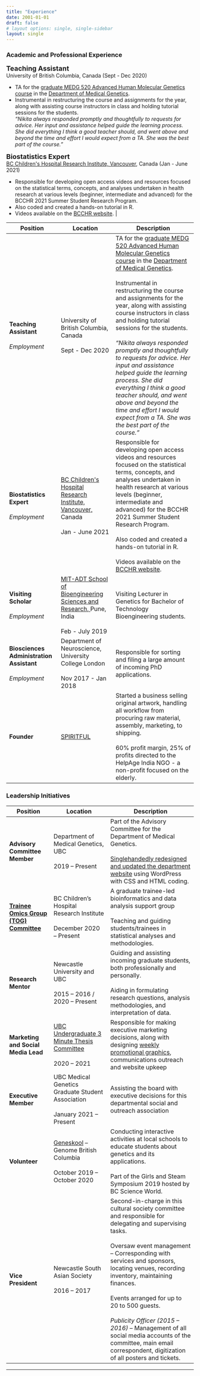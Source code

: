 ```yaml
---
title: "Experience"
date: 2001-01-01
draft: false
# layout options: single, single-sidebar
layout: single
---  
```


### Academic and Professional Experience  

 <font size="4"> **Teaching Assistant** </font>     
University of British Columbia, Canada (Sept - Dec 2020)   
- TA for the [graduate MEDG 520 Advanced Human Molecular Genetics course](https://med-fom-medgen.sites.olt.ubc.ca/files/2020/10/MEDG520-syllabus-2020W-Final-1.pdf) in the [Department of Medical Genetics](https://medgen.med.ubc.ca/).  
- Instrumental in restructuring the course and assignments for the year, along with assisting course instructors in class and holding tutorial sessions for the students.  
*“Nikita always responded promptly and thoughtfully to requests for advice. Her input and assistance helped guide the learning process. She did everything I think a good teacher should, and went above and beyond the time and effort I would expect from a TA. She was the best part of the course.”*

<font size="4"> **Biostatistics Expert** </font>  
[BC Children's Hospital Research Institute, Vancouver](https://www.bcchr.ca), Canada (Jan - June 2021)  
- Responsible for developing open access videos and resources focused on the statistical terms, concepts, and analyses undertaken in health research at various levels (beginner, intermediate and advanced) for the BCCHR 2021 Summer Student Research Program.  
- Also coded and created a hands-on tutorial in R.  
- Videos available on the [BCCHR website](https://bcchr.ca/summerprogram/statistical-videos). |  

| Position | Location | Description |  
| -- | --- | --- |  
| **Teaching Assistant** <br><br> *Employment* | University of British Columbia, Canada <br><br> Sept - Dec 2020 | TA for the [graduate MEDG 520 Advanced Human Molecular Genetics course](https://med-fom-medgen.sites.olt.ubc.ca/files/2020/10/MEDG520-syllabus-2020W-Final-1.pdf) in the [Department of Medical Genetics](https://medgen.med.ubc.ca/). <br><br> Instrumental in restructuring the course and assignments for the year, along with assisting course instructors in class and holding tutorial sessions for the students.  <br><br>  *“Nikita always responded promptly and thoughtfully to requests for advice. Her input and assistance helped guide the learning process. She did everything I think a good teacher should, and went above and beyond the time and effort I would expect from a TA. She was the best part of the course.”* |  
| **Biostatistics Expert**  <br><br> *Employment* | [BC Children's Hospital Research Institute, Vancouver,](https://www.bcchr.ca) Canada <br><br> Jan - June 2021 |  Responsible for developing open access videos and resources focused on the statistical terms, concepts, and analyses undertaken in health research at various levels (beginner, intermediate and advanced) for the BCCHR 2021 Summer Student Research Program. <br><br> Also coded and created a hands-on tutorial in R. <br><br> Videos available on the [BCCHR website](https://bcchr.ca/summerprogram/statistical-videos). |  
| **Visiting Scholar** <br><br> *Employment* | [MIT-ADT School of Bioengineering Sciences and Research, ](https://www.mitbio.edu.in/) Pune, India <br><br> Feb - July 2019 | Visiting Lecturer in Genetics for Bachelor of Technology Bioengineering students. |  
| **Biosciences Administration Assistant**  <br><br> *Employment* | Department of Neuroscience, University College London <br><br>  Nov 2017 - Jan 2018 | Responsible for sorting and filing a large amount of incoming PhD applications. |  
| **Founder** | [SPIRITFUL](https://www.instagram.com/thespiritfulshop/)  | Started a business selling original artwork, handling all workflow from procuring raw material, assembly, marketing, to shipping. <br><br> 60% profit margin, 25% of profits directed to the HelpAge India NGO - a non-profit focused on the elderly. |

### Leadership Initiatives

| Position | Location | Description |  
| --- | --- | --- |  
| **Advisory Committee Member**  | Department of Medical Genetics, UBC <br> <br> 2019 – Present | Part of the Advisory Committee for the Department of Medical Genetics. <br> <br> [Singlehandedly redesigned and updated the department website](https://medgen.med.ubc.ca/) using WordPress with CSS and HTML coding. |  
| **[Trainee Omics Group (TOG) Committee](https://bcchr.ca/tog)** | BC Children’s Hospital Research Institute <br> <br> December 2020 – Present | A graduate trainee-led bioinformatics and data analysis support group <br> <br> Teaching and guiding students/trainees in statistical analyses and methodologies.  |  
|**Research Mentor** | Newcastle University and UBC <br> <br> 2015 – 2016 / 2020 – Present | Guiding and assisting incoming graduate students, both professionally and personally. <br> <br> Aiding in formulating research questions, analysis methodologies, and interpretation of data. |  
|**Marketing and Social Media Lead** |[UBC Undergraduate 3 Minute Thesis Committee](http://3mt.ca/)  <br> <br>  2020 – 2021 | Responsible for making executive marketing decisions, along with designing [weekly promotional graphics](https://twitter.com/ubc3mt/status/1359683538581401606/photo/1), communications outreach and website upkeep |  
|**Executive Member** |UBC Medical Genetics Graduate Student Association <br> <br> January 2021 – Present | Assisting the board with executive decisions for this departmental social and outreach association |  
| **Volunteer** | [Geneskool](https://www.genomebc.ca/education/what-is-geneskool/) – Genome British Columbia  <br> <br>  October 2019 – October 2020 |Conducting interactive activities at local schools to educate students about genetics and its applications.  <br> <br> Part of the Girls and Steam Symposium 2019 hosted by BC Science World. |  
| **Vice President** | Newcastle South Asian Society  <br> <br> 2016 – 2017 | Second-in-charge in this cultural society committee and responsible for delegating and supervising tasks.  <br> <br>  Oversaw event management – Corresponding with services and sponsors, locating venues, recording inventory, maintaining finances.  <br> <br>  Events arranged for up to 20 to 500 guests.  <br> <br>  *Publicity Officer (2015 – 2016)* – Management of all social media accounts of the committee, main email correspondent, digitization of all posters and tickets. |


***


